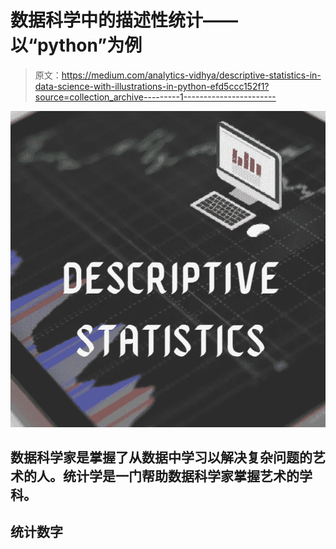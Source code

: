 # 数据科学中的描述性统计——以“python”为例

> 原文：<https://medium.com/analytics-vidhya/descriptive-statistics-in-data-science-with-illustrations-in-python-efd5ccc152f1?source=collection_archive---------1----------------------->

![](img/f580cfae235654859e3855e684f5ca09.png)

## 数据科学家是掌握了从数据中学习以解决复杂问题的艺术的人。统计学是一门帮助数据科学家掌握艺术的学科。

## 统计数字